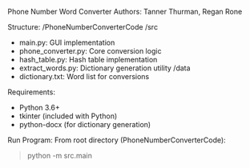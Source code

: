 Phone Number Word Converter
Authors: Tanner Thurman, Regan Rone

Structure:
/PhoneNumberConverterCode
 /src
   - main.py: GUI implementation 
   - phone_converter.py: Core conversion logic
   - hash_table.py: Hash table implementation
   - extract_words.py: Dictionary generation utility
 /data
   - dictionary.txt: Word list for conversions

Requirements:
- Python 3.6+
- tkinter (included with Python)
- python-docx (for dictionary generation)

Run Program:
From root directory (PhoneNumberConverterCode):
> python -m src.main